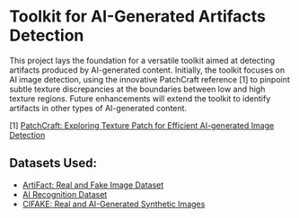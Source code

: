 # Toolkit for AI-Generated Artifacts Detection

This project lays the foundation for a versatile toolkit aimed at detecting artifacts produced by AI-generated content. Initially, the toolkit focuses on AI image detection, using the innovative PatchCraft reference [1] to pinpoint subtle texture discrepancies at the boundaries between low and high texture regions. Future enhancements will extend the toolkit to identify artifacts in other types of AI-generated content.

[1] [PatchCraft: Exploring Texture Patch for Efficient AI-generated Image Detection](https://arxiv.org/abs/2311.12397)

## Datasets Used:
- [ArtiFact: Real and Fake Image Dataset](https://www.kaggle.com/datasets/ravidussilva/real-ai-art)
- [AI Recognition Dataset](https://www.kaggle.com/datasets/superpotato9/dalle-recognition-dataset/data)
- [CIFAKE: Real and AI-Generated Synthetic Images](https://www.kaggle.com/datasets/birdy654/cifake-real-and-ai-generated-synthetic-images)